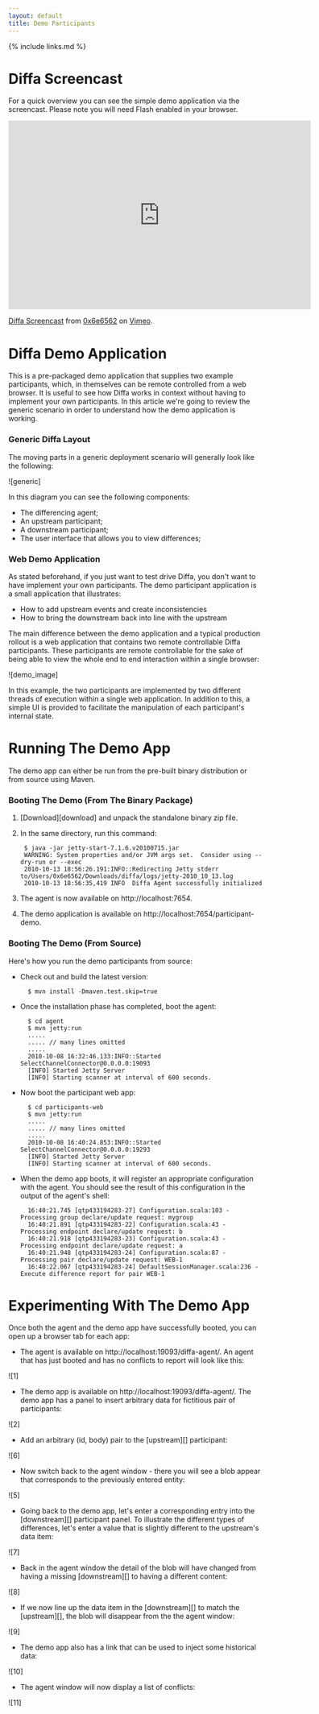 ```yaml
---
layout: default
title: Demo Participants
---
```


{% include links.md %}

# Diffa Screencast

For a quick overview you can see the simple demo application via the screencast. Please note you will need Flash enabled in your browser.

<object width="600" height="375"><param name="allowfullscreen" value="true" /><param name="allowscriptaccess" value="always" /><param name="movie" value="http://vimeo.com/moogaloop.swf?clip_id=15802963&amp;server=vimeo.com&amp;show_title=0&amp;show_byline=0&amp;show_portrait=0&amp;color=00ac3a&amp;fullscreen=1&amp;autoplay=0&amp;loop=0" /><embed src="http://vimeo.com/moogaloop.swf?clip_id=15802963&amp;server=vimeo.com&amp;show_title=0&amp;show_byline=0&amp;show_portrait=0&amp;color=00ac3a&amp;fullscreen=1&amp;autoplay=0&amp;loop=0" type="application/x-shockwave-flash" allowfullscreen="true" allowscriptaccess="always" width="600" height="375"></embed></object><p><a href="http://vimeo.com/15802963">Diffa Screencast</a> from <a href="http://vimeo.com/user4956615">0x6e6562</a> on <a href="http://vimeo.com">Vimeo</a>.</p>

# Diffa Demo Application

This is a pre-packaged demo application that supplies two example participants, which, in themselves can be remote controlled from a web browser. It is useful to see how Diffa works in context without having to implement your own participants. In this article we're going to review the generic scenario in order to understand how the demo application is working. 

### Generic Diffa Layout

The moving parts in a generic deployment scenario will generally look like the following:

![generic]

In this diagram you can see the following components:

* The differencing agent;
* An upstream participant;
* A downstream participant;
* The user interface that allows you to view differences;

### Web Demo Application

As stated beforehand, if you just want to test drive Diffa, you don't want to have implement your own participants. The demo participant application is a small application that illustrates:

* How to add upstream events and create inconsistencies
* How to bring the downstream back into line with the upstream

The main difference between the demo application and a typical production rollout is a web application that contains two remote controllable Diffa participants. These participants are remote controllable for the sake of being able to view the whole end to end interaction within a single browser:

![demo_image]

In this example, the two participants are implemented by two different threads of execution within a single web application. In addition to this, a simple UI is provided to facilitate the manipulation of each participant's internal state. 

# Running The Demo App

The demo app can either be run from the pre-built binary distribution or from source using Maven.

### Booting The Demo (From The Binary Package)

1. [Download][download] and unpack the standalone binary zip file.
2. In the same directory, run this command:

        $ java -jar jetty-start-7.1.6.v20100715.jar
        WARNING: System properties and/or JVM args set.  Consider using --dry-run or --exec
        2010-10-13 18:56:26.191:INFO::Redirecting Jetty stderr to/Users/0x6e6562/Downloads/diffa/logs/jetty-2010_10_13.log
        2010-10-13 18:56:35,419 INFO  Diffa Agent successfully initialized

3. The agent is now available on http://localhost:7654.
4. The demo application is available on http://localhost:7654/participant-demo.

### Booting The Demo (From Source)

Here's how you run the demo participants from source:

* Check out and build the latest version:

		$ mvn install -Dmaven.test.skip=true

* Once the installation phase has completed, boot the agent:

		$ cd agent
		$ mvn jetty:run
		.....
		..... // many lines omitted
		.....	
		2010-10-08 16:32:46.133:INFO::Started SelectChannelConnector@0.0.0.0:19093
		[INFO] Started Jetty Server
		[INFO] Starting scanner at interval of 600 seconds.

* Now boot the participant web app:

		$ cd participants-web
		$ mvn jetty:run
		.....
		..... // many lines omitted
		.....
		2010-10-08 16:40:24.853:INFO::Started SelectChannelConnector@0.0.0.0:19293
		[INFO] Started Jetty Server
		[INFO] Starting scanner at interval of 600 seconds.

      
* When the demo app boots, it will register an appropriate configuration with the agent. You should see the result of this configuration in the output of the agent's shell:

		16:40:21.745 [qtp433194283-27] Configuration.scala:103 - Processing group declare/update request: mygroup
		16:40:21.891 [qtp433194283-22] Configuration.scala:43 - Processing endpoint declare/update request: b
		16:40:21.918 [qtp433194283-23] Configuration.scala:43 - Processing endpoint declare/update request: a
		16:40:21.948 [qtp433194283-24] Configuration.scala:87 - Processing pair declare/update request: WEB-1
		16:40:22.067 [qtp433194283-24] DefaultSessionManager.scala:236 - Execute difference report for pair WEB-1
	
# Experimenting With The Demo App 	
		
Once both the agent and the demo app have successfully booted, you can open up a browser tab for each app:

* The agent is available on http://localhost:19093/diffa-agent/. An agent that has just booted and has no conflicts to report will look like this:

![1]

* The demo app is available on http://localhost:19093/diffa-agent/. The demo app has a panel to insert arbitrary data for fictitious pair of participants:

![2]


* Add an arbitrary (id, body) pair to the [upstream][] participant:

![6]

* Now switch back to the agent window - there you will see a blob appear that corresponds to the previously entered entity:

![5]

* Going back to the demo app, let's enter a corresponding entry into the [downstream][] participant panel. To illustrate the different types of differences, let's enter a value that is slightly different to the upstream's data item:

![7]

* Back in the agent window the detail of the blob will have changed from having a missing [downstream][] to having a different content:

![8]

* If we now line up the data item in the [downstream][] to match the [upstream][], the blob will disappear from the the agent window:

![9]

* The demo app also has a link that can be used to inject some historical data:

![10]

* The agent window will now display a list of conflicts: 

![11]
